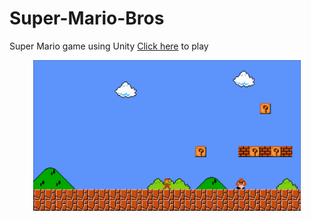 # Super-Mario-Bros
 Super Mario game using Unity <a href="https://sreekesh-k.github.io/Super-Mario-Bros-Unity/">Click here</a> to play 
<p align="center"><img src="Screenshots/mario.png" width = 85% ></p>
